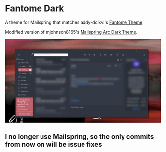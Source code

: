 # Fantome Dark

A theme for Mailspring that matches addy-dclxvi's [Fantome Theme](https://github.com/addy-dclxvi/gtk-theme-collections/tree/master/Fantome).

Modified version of mjohnson8165's [Mailspring Arc Dark Theme](https://github.com/mjohnson8165/mailspring-arc-dark).

![](preview.png)

## I no longer use Mailspring, so the only commits from now on will be issue fixes
